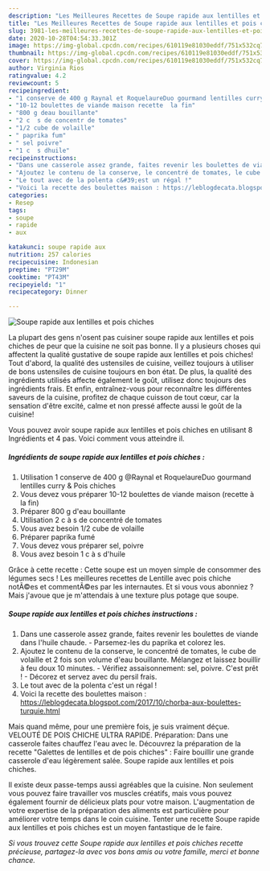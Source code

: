 ```yaml
---
description: "Les Meilleures Recettes de Soupe rapide aux lentilles et pois chiches"
title: "Les Meilleures Recettes de Soupe rapide aux lentilles et pois chiches"
slug: 3981-les-meilleures-recettes-de-soupe-rapide-aux-lentilles-et-pois-chiches
date: 2020-10-28T04:54:33.301Z
image: https://img-global.cpcdn.com/recipes/610119e81030eddf/751x532cq70/soupe-rapide-aux-lentilles-et-pois-chiches-photo-principale-de-la-recette.jpg
thumbnail: https://img-global.cpcdn.com/recipes/610119e81030eddf/751x532cq70/soupe-rapide-aux-lentilles-et-pois-chiches-photo-principale-de-la-recette.jpg
cover: https://img-global.cpcdn.com/recipes/610119e81030eddf/751x532cq70/soupe-rapide-aux-lentilles-et-pois-chiches-photo-principale-de-la-recette.jpg
author: Virginia Rios
ratingvalue: 4.2
reviewcount: 5
recipeingredient:
- "1 conserve de 400 g Raynal et RoquelaureDuo gourmand lentilles curry  Pois chiches"
- "10-12 boulettes de viande maison recette  la fin"
- "800 g deau bouillante"
- "2 c  s de concentr de tomates"
- "1/2 cube de volaille"
- " paprika fum"
- " sel poivre"
- "1 c  s dhuile"
recipeinstructions:
- "Dans une casserole assez grande, faites revenir les boulettes de viande dans l&#39;huile chaude. Parsemez-les du paprika et colorez les."
- "Ajoutez le contenu de la conserve, le concentré de tomates, le cube de volaille et 2 fois son volume d&#39;eau bouillante. Mélangez et laissez bouillir à feu doux 10 minutes. Vérifiez assaisonnement: sel, poivre. C&#39;est prêt ! Décorez et servez avec du persil frais."
- "Le tout avec de la polenta c&#39;est un régal !"
- "Voici la recette des boulettes maison : https://leblogdecata.blogspot.com/2017/10/chorba-aux-boulettes-turquie.html"
categories:
- Resep
tags:
- soupe
- rapide
- aux

katakunci: soupe rapide aux 
nutrition: 257 calories
recipecuisine: Indonesian
preptime: "PT29M"
cooktime: "PT43M"
recipeyield: "1"
recipecategory: Dinner

---
```



![Soupe rapide aux lentilles et pois chiches](https://img-global.cpcdn.com/recipes/610119e81030eddf/751x532cq70/soupe-rapide-aux-lentilles-et-pois-chiches-photo-principale-de-la-recette.jpg)

La plupart des gens n'osent pas cuisiner soupe rapide aux lentilles et pois chiches de peur que la cuisine ne soit pas bonne. Il y a plusieurs choses qui affectent la qualité gustative de soupe rapide aux lentilles et pois chiches! Tout d'abord, la qualité des ustensiles de cuisine, veillez toujours à utiliser de bons ustensiles de cuisine toujours en bon état. De plus, la qualité des ingrédients utilisés affecte également le goût, utilisez donc toujours des ingrédients frais. Et enfin, entraînez-vous pour reconnaître les différentes saveurs de la cuisine, profitez de chaque cuisson de tout cœur, car la sensation d'être excité, calme et non pressé affecte aussi le goût de la cuisine!

<!--inarticleads1-->

Vous pouvez avoir soupe rapide aux lentilles et pois chiches en utilisant 8 Ingrédients et 4 pas. Voici comment vous atteindre il.

##### Ingrédients de soupe rapide aux lentilles et pois chiches :

1. Utilisation 1 conserve de 400 g @Raynal et RoquelaureDuo gourmand lentilles curry &amp; Pois chiches
1. Vous devez vous préparer 10-12 boulettes de viande maison (recette à la fin)
1. Préparer 800 g d&#39;eau bouillante
1. Utilisation 2 c à s de concentré de tomates
1. Vous avez besoin 1/2 cube de volaille
1. Préparer  paprika fumé
1. Vous devez vous préparer  sel, poivre
1. Vous avez besoin 1 c à s d&#39;huile


Grâce à cette recette : Cette soupe est un moyen simple de consommer des légumes secs ! Les meilleures recettes de Lentille avec pois chiche notÃ©es et commentÃ©es par les internautes. Et si vous vous abonniez ? Mais j&#39;avoue que je m&#39;attendais à une texture plus potage que soupe. 

<!--inarticleads2-->

##### Soupe rapide aux lentilles et pois chiches instructions :

1. Dans une casserole assez grande, faites revenir les boulettes de viande dans l&#39;huile chaude. - Parsemez-les du paprika et colorez les.
1. Ajoutez le contenu de la conserve, le concentré de tomates, le cube de volaille et 2 fois son volume d&#39;eau bouillante. Mélangez et laissez bouillir à feu doux 10 minutes. - Vérifiez assaisonnement: sel, poivre. C&#39;est prêt ! - Décorez et servez avec du persil frais.
1. Le tout avec de la polenta c&#39;est un régal !
1. Voici la recette des boulettes maison : https://leblogdecata.blogspot.com/2017/10/chorba-aux-boulettes-turquie.html


Mais quand même, pour une première fois, je suis vraiment déçue. VELOUTÉ DE POIS CHICHE ULTRA RAPIDE. Préparation: Dans une casserole faites chauffez l&#39;eau avec le. Découvrez la préparation de la recette &#34;Galettes de lentilles et de pois chiches&#34; : Faire bouillir une grande casserole d&#39;eau légèrement salée. Soupe rapide aux lentilles et pois chiches. 

<!--inarticleads1-->

<p>
Il existe deux passe-temps aussi agréables que la cuisine. Non seulement vous pouvez faire travailler vos muscles créatifs, mais vous pouvez également fournir de délicieux plats pour votre maison. L'augmentation de votre expertise de la préparation des aliments est particulière pour améliorer votre temps dans le coin cuisine. Tenter une recette Soupe rapide aux lentilles et pois chiches est un moyen fantastique de le faire.
</p>

<p>
<i>Si vous trouvez cette Soupe rapide aux lentilles et pois chiches recette précieuse, partagez-la avec vos bons amis ou votre famille, merci et bonne chance.</i>
</p>
